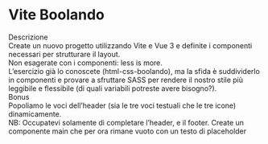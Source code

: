 Vite Boolando  
===
Descrizione  
Create un nuovo progetto utilizzando Vite e Vue 3 e definite i componenti necessari per strutturare il layout.  
Non esagerate con i componenti: less is more.  
L’esercizio già lo conoscete (html-css-boolando), ma la sfida è suddividerlo in componenti e provare a sfruttare SASS per rendere il nostro stile più leggibile e flessibile (di quali variabili potreste avere bisogno?).  
Bonus  
Popoliamo le voci dell’header (sia le tre voci testuali che le tre icone) dinamicamente.  
NB: Occupatevi solamente di completare l’header, e il footer. Create un componente main che per ora rimane vuoto con un testo di placeholder  